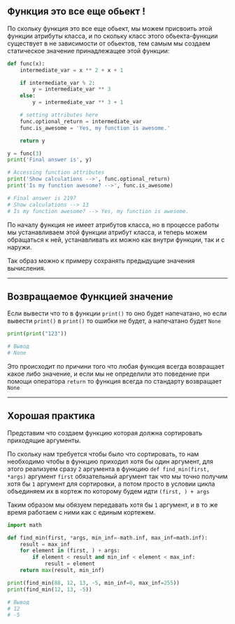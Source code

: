 Функция это все еще обьект !
---

По скольку функция это все еще обьект, мы можем присвоить этой
функции атрибуты класса, и по скольку класс этого обьекта-функции
существует в не зависимости от обьектов, тем самым мы создаем
статическое значение принадлежащее этой функции:

```python
def func(x):
    intermediate_var = x ** 2 + x + 1

    if intermediate_var % 2:
        y = intermediate_var ** 3
    else:
        y = intermediate_var ** 3 + 1

    # setting attributes here
    func.optional_return = intermediate_var
    func.is_awesome = 'Yes, my function is awesome.'

    return y

y = func(3)
print('Final answer is', y)

# Accessing function attributes
print('Show calculations -->', func.optional_return)
print('Is my function awesome? -->', func.is_awesome)

# Final answer is 2197
# Show calculations --> 13
# Is my function awesome? --> Yes, my function is awesome.
```
    
По началу функция не имеет атрибутов класса, но в процессе работы
мы устанавливаем этой функции атрибут класса, и теперь можем
обращаться к ней, устанавливать их можно как внутри функции, так
и с наружи.

Так образ можно к примеру сохранять предыдущие значения вычисления.

---

Возвращаемое Функцией значение
---
Если вывести что то в функции `print()` то оно будет напечатано, но 
если вывести `print()` в `print()` то ошибки не будет, а напечатано 
будет `None`

```python
print(print("123"))

# Вывод
# None
```

Это происходит по причини того что любая функция всегда возвращает 
какое либо значение, и если мы не определили это поведение при помощи
оператора `return` то функция всегда по стандарту возвращает `None`

---

Хорошая практика
---

Представим что создаем функцию которая должна сортировать приходящие
аргументы.

По скольку нам требуется чтобы было что сортировать, то нам
необходимо чтобы в функцию приходил хотя бы один аргумент, для
этого реализуем сразу `2` аргумента в функцию 
`def find_min(first, *args)` аргумент `first` обязательный аргумент
так что мы точно получим хотя бы `1` аргумент для сортировки, а
потом просто в условии цикла объединяем их в кортеж по которому
будем идти `(first, ) + args`

Таким образом мы обязуем передавать хотя бы `1` аргумент, и в то
же время работаем с ними как с единым кортежем. 

```python
import math

def find_min(first, *args, min_inf=-math.inf, max_inf=math.inf):
    result = max_inf
    for element in (first, ) + args:
        if element < result and min_inf < element < max_inf:
            result = element
    return max(result, min_inf)

print(find_min(88, 12, 13, -5, min_inf=0, max_inf=255))
print(find_min(12, 13, -5))

# Вывод
# 12
# -5
```